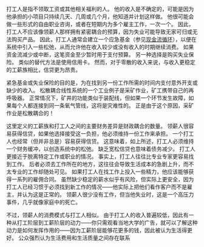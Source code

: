 打工人是指不领取工资或其他相关福利的人。
他的收入是不确定的，可能是因为他承担的小项目只持续几天、几周或几个月，他知道并计划这样做。
他很可能会做一些形式的自由职业咨询，或者在短期内为多个雇主工作，一次一个。
因此，打工人不应该像领薪人那样拥有紧密耦合的预算，因为失业可能导致无家可归或无法购买产品。
因此，打工人通常会建立一个应急基金（参见[现金流循环]()），以便在系统中引入一些松弛，从而允许他在收入较少或没有收入的时期继续消费。
如果资金流减少或中断，这笔资金至少暂时用于支付预算。
另一种选择是购买失业保险。
类似的替代方法是使用信用卡。
然而，对于零散的收入来说，与收入更稳定的工薪族相比，信贷更为昂贵。

紧急基金或失业保险的目的是，为在找到另一份工作所需的时间内支付意外开支或缺少的收入。
松散耦合线性系统的一个工业例子是采矿作业，矿工携带自己的再呼吸器。
正常情况下，矿井的功能类似于装配线，但如果一个环节发生故障，如果每个人都连接到同一条氧气管线，这将是灾难性的。
正是由于这个原因，采矿作业是松散耦合的！

这里定义的工薪族和打工人之间的主要财务差异是财政耦合的数量。
领薪人很容易获得信贷，如果他选择接受这一负担，他必须维持一份工作来承担。
一个打工人也经常（但并非总是）容易获得信贷。
这意味着，如上所述，打工人必须维持一个财务缓冲，以创造系统中的松弛。
缺乏宽松信贷也意味着债务减少。
打工人更接近于脱离特定工作或职业的情况。
事实上，打工人往往比专业专家更容易找到工作。
后者必须去工作所在的地方，这往往会导致生活成本的急剧上升，而不太专业的工作却随处可见。
如果打工人在找工作上投入一些精力，他应该能够获得一系列的雇佣合同。
虽然缺少稳定的薪水似乎有风险，但实际上更安全，因为打工人已经习惯于必须找到新工作的情况——他实际上把他们看作客户而不是雇主，并认为这是正常的。
领薪人很少没有工作，但当他失业时，这是一个高压力事件，几乎就像家庭中的死亡。

不过，领薪人的消费模式与打工人相似。
由于打工人的收入普遍较低，因此有一种从打工阶层到工薪阶层的动力——你只需观看当地大学的广告，就可以了解这种动力是如何发挥作用的——因为工薪阶层能够花更多的钱，因此被认为生活得更好。
公众强烈认为生活费用和生活质量之间存在联系